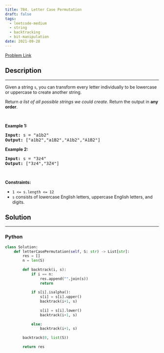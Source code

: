 ```yaml
---
title: 784. Letter Case Permutation
draft: false
tags: 
  - leetcode-medium
  - string
  - backtracking
  - bit-manipulation
date: 2021-09-28
---
```


[Problem Link](https://leetcode.com/problems/letter-case-permutation/)

## Description

---
<p>Given a string <code>s</code>, you&nbsp;can transform every letter individually to be lowercase or uppercase to create another string.</p>

<p>Return <em>a list of all possible strings we could create</em>. Return the output in <strong>any order</strong>.</p>

<p>&nbsp;</p>
<p><strong class="example">Example 1:</strong></p>

<pre>
<strong>Input:</strong> s = &quot;a1b2&quot;
<strong>Output:</strong> [&quot;a1b2&quot;,&quot;a1B2&quot;,&quot;A1b2&quot;,&quot;A1B2&quot;]
</pre>

<p><strong class="example">Example 2:</strong></p>

<pre>
<strong>Input:</strong> s = &quot;3z4&quot;
<strong>Output:</strong> [&quot;3z4&quot;,&quot;3Z4&quot;]
</pre>

<p>&nbsp;</p>
<p><strong>Constraints:</strong></p>

<ul>
	<li><code>1 &lt;= s.length &lt;= 12</code></li>
	<li><code>s</code> consists of lowercase English letters, uppercase English letters, and digits.</li>
</ul>


## Solution

---
### Python
``` py title='letter-case-permutation'
class Solution:
    def letterCasePermutation(self, S: str) -> List[str]:
        res = []
        n = len(S)
        
        def backtrack(i, s):
            if i == n: 
                res.append("".join(s))
                return
            
            if s[i].isalpha():
                s[i] = s[i].upper()
                backtrack(i+1, s)
                
                s[i] = s[i].lower()
                backtrack(i+1, s)
            
            else:
                backtrack(i+1, s)
        
        backtrack(0, list(S))
        
        return res
```

